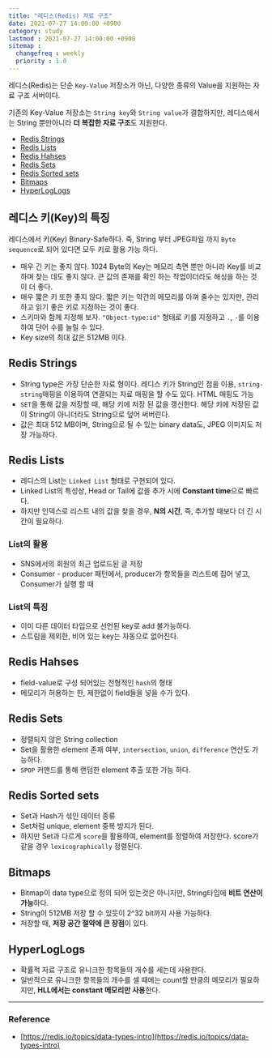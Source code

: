 ```yaml
---
title: "레디스(Redis) 자료 구조"
date: 2021-07-27 14:00:00 +0900
category: study
lastmod : 2021-07-27 14:00:00 +0900
sitemap :
  changefreq : weekly
  priority : 1.0
---
```


레디스(Redis)는 단순 `Key-Value` 저장소가 아닌, 다양한 종류의 Value을 지원하는 자료 구조 서버이다.  

기존의 Key-Value 저장소는 `String key`와 `String value`가 결합하지만, 레디스에서는 String 뿐만아니라 **더 복잡한 자료 구조**도 지원한다.

- [Redis Strings](#redis-strings)
- [Redis Lists](#redis-lists)
- [Redis Hahses](#redis-hahses)
- [Redis Sets](#redis-sets)
- [Redis Sorted sets](#redis-sorted-sets)
- [Bitmaps](#bitmaps)
- [HyperLogLogs](#hyperloglogs)
  
## 레디스 키(Key)의 특징

레디스에서 키(Key) Binary-Safe하다. 죽, String 부터 JPEG파일 까지 `Byte sequence`로 되어 있다면 모두 키로 활용 가능 하다.

- 매우 긴 키는 좋지 않다. 1024 Byte의 Key는 메모리 측면 뿐만 아니라 Key를 비교하며 찾는 데도 좋지 않다. 큰 값의 존재를 확인 하는 작업이더라도 해싱을 하는 것이 더 좋다.
- 매우 짧은 키 또한 좋지 않다. 짧은 키는 약간의 메모리를 아껴 줄수는 있지만, 관리하고 읽기 좋은 키로 지정하는 것이 좋다.
- 스키마와 함께 지정해 보자. `"Object-type:id"` 형태로 키를 지정하고 `.`, `-`를 이용 하여 단어 수를 늘릴 수 있다.
- Key size의 최대 값은 512MB 이다.

## Redis Strings

- String type은 가장 단순한 자료 형이다. 레디스 키가 String인 점을 이용, `string-string`매핑을 이용하여 연결되는 자료 매핑을 할 수도 있다. HTML 매핑도 가능
- `SET`을 통해 값을 저장할 때, 해당 키에 저장 된 값을 갱신한다. 해당 키에 저장된 값이 String이 아니더라도 String으로 덮어 써버린다.
- 값은 최대 512 MB이며, String으로 될 수 있는 binary data도, JPEG 이미지도 저장 가능하다.

## Redis Lists

- 레디스의 List는 `Linked List` 형태로 구현되어 있다.
- Linked List의 특성상, Head or Tail에 값을 추가 시에 **Constant time**으로 빠르다.
- 하지만 인덱스로 리스트 내의 값을 찾을 경우, **N의 시간**, 즉, 추가할 때보다 더 긴 시간이 필요하다.

### List의 활용

- SNS에서의 회원의 최근 업로드된 글 저장
- Consumer - producer 패턴에서, producer가 항목들을 리스트에 집어 넣고, Consumer가 실행 할 때

### List의 특징

- 이미 다른 데이터 타입으로 선언된 key로 add 불가능하다.
- 스트림을 제외한, 비어 있는 key는 자동으로 없어진다.

## Redis Hahses

- field-value로 구성 되어있는 전형적인 `hash`의 형태
- 메모리가 허용하는 한, 제한없이 field들을 넣을 수가 있다.

## Redis Sets

- 정렬되지 않은 String collection
- Set을 활용한 element 존재 여부, `intersection`, `union`, `difference` 연산도 가능하다.
- `SPOP` 커맨드를 통해 랜덤한 element 추출 또한 가능 하다.
  
## Redis Sorted sets

- Set과 Hash가 섞인 데이터 종류
- Set처럼 unique, element 중복 방지가 된다.
- 하지만 Set과 다르게 `score`을 활용하여, element를 정렬하여 저장한다. score가 같을 경우 `lexicographically` 정렬된다.

## Bitmaps

- Bitmap이 data type으로 정의 되어 있는것은 아니지만, String타입에 **비트 연산이 가능**하다.
- String이 512MB 저장 할 수 있듯이 2^32 bit까지 사용 가능하다.
- 저장할 때, **저장 공간 절약에 큰 장점**이 있다.

## HyperLogLogs

- 확률적 자료 구조로 유니크한 항목들의 개수를 세는데 사용한다.
- 일반적으로 유니크한 항목들의 개수를 셀 때에는 count할 만킁의 메모리가 필요하지만, **HLL에서는 constant 메모리만 사용**한다.
  
---

### Reference

- [https://redis.io/topics/data-types-intro](https://redis.io/topics/data-types-intro)
